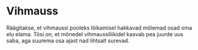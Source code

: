# Vihmauss

Räägitakse, et vihmaussi pooleks lõikamisel hakkavad mõlemad osad oma elu elama.
Tõsi on, et mõnedel vihmaussiliikidel kasvab pea juurde uus saba, aga suurema
osa ajast nad lihtsalt surevad.
